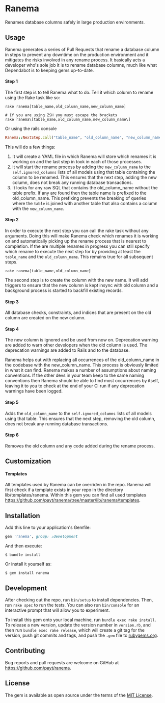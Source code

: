 # Ranema

Renames database columns safely in large production environments.

## Usage

Ranema generates a series of Pull Requests that rename a database column in steps to prevent any downtime on the production environment and it mitigates the risks involved in any rename process. It basically acts a developer who's sole job it is to rename database columns, much like what Dependabot is to keeping gems up-to-date.

#### Step 1

The first step is to tell Ranema what to do. Tell it which column to rename using the Rake task like so:
```console
rake ranema[table_name,old_column_name,new_column_name]

# If you are using ZSH you must escape the brackets
rake ranema\[table_name,old_column_name,new_column_name\]
```

Or using the rails console

```ruby
Ranema::NextStep.call("table_name", "old_column_name", "new_column_name")
```

This will do a few things:
1. It will create a YAML file in which Ranema will store which renames it is working on and the last step in took in each of those processes.
2. it will start the rename process by adding the `new_column_name` to the `self.ignored_columns` lists of all models using that table containing the column to be renamed. This ensures that the next step, adding the new column, does not break any running database transactions.
3. It looks for any raw SQL that contains the old_column_name without the table prefix. If any are found then the table name is prefixed to the old_column_name. This prefixing prevents the breaking of queries where the `table` is joined with another table that also contains a column with the `new_column_name`.

#### Step 2

In order to execute the next step you can call the rake task without any arguments. Doing this will make Ranema check which renames it is working on and automatically picking up the rename process that is nearest to completion. If the are multiple renames in progress you can still specify which rename to execute the next step for by providing at least the `table_name` and the `old_column_name`. This remains true for all subsequent steps.

```console
rake ranema[table_name,old_column_name]
```

The second step is to create the column with the new name. It will add triggers to ensure that the new column is kept insync with old column and a background process is started to backfill existing records.

#### Step 3

All database checks, constraints, and indices that are present on the old column are created on the new column.

#### Step 4

The new column is ignored and be used from now on. Deprecation warning are added to warn other developers when the old column is used. The deprecation warnings are added to Rails and to the database.

Ranema helps out with replacing all occurrences of the old_column_name in the codebase with the new_column_name. This process is obviously limited in what it can find. Ranema makes a number of assumptions about naming conventions. If the other devs in your team keep to the same naming conventions then Ranema should be able to find most occurrences by itself, leaving it to you to check at the end of your CI run if any deprecation warnings have been logged.

#### Step 5

Adds the `old_column_name` to the `self.ignored_columns` lists of all models using that table. This ensures that the next step, removing the old column, does not break any running database transactions.

#### Step 6

Removes the old column and any code added during the rename process.

## Customization

#### Templates

All templates used by Ranema can be overriden in the repo. Ranema will first check if a template exists in your repo in the directory lib/templates/ranema. Within this gem you can find all used templates https://github.com/payt/ranema/tree/master/lib/ranema/templates.

## Installation

Add this line to your application's Gemfile:

```ruby
gem 'ranema', group: :development
```

And then execute:

    $ bundle install

Or install it yourself as:

    $ gem install ranema

## Development

After checking out the repo, run `bin/setup` to install dependencies. Then, run `rake spec` to run the tests. You can also run `bin/console` for an interactive prompt that will allow you to experiment.

To install this gem onto your local machine, run `bundle exec rake install`. To release a new version, update the version number in `version.rb`, and then run `bundle exec rake release`, which will create a git tag for the version, push git commits and tags, and push the `.gem` file to [rubygems.org](https://rubygems.org).

## Contributing

Bug reports and pull requests are welcome on GitHub at https://github.com/payt/ranema.

## License

The gem is available as open source under the terms of the [MIT License](https://opensource.org/licenses/MIT).
